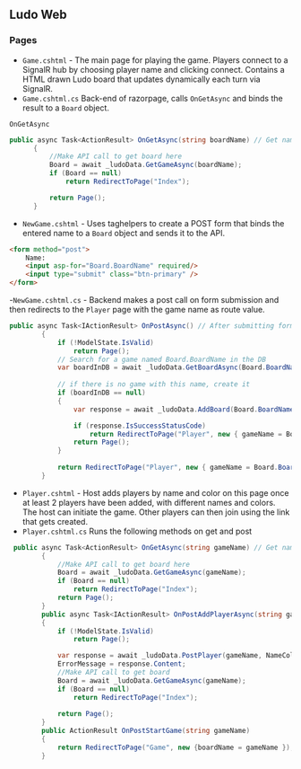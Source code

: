 
## Ludo Web

### Pages
- ``Game.cshtml`` - The main page for playing the game. Players connect to a SignalR hub by choosing player name and clicking connect. Contains a HTML drawn Ludo board that updates dynamically each turn via SignalR.
-  ``Game.cshtml.cs`` Back-end of razorpage, calls ``OnGetAsync`` and binds the result to a ```Board``` object.

``OnGetAsync``

  ```csharp
public async Task<ActionResult> OnGetAsync(string boardName) // Get name from url, make API call to find matching board in database.
        {
            //Make API call to get board here
            Board = await _ludoData.GetGameAsync(boardName);
            if (Board == null)
                return RedirectToPage("Index");

            return Page();
        }
```
- ``NewGame.cshtml`` - Uses taghelpers to create a POST form that binds the entered name to a ``Board`` object and sends it to the API.
```html
<form method="post">
    Name:
    <input asp-for="Board.BoardName" required/>
    <input type="submit" class="btn-primary" />
</form>
```
-``NewGame.cshtml.cs`` - Backend makes a post call on form submission and then redirects to the ``Player`` page with the game name as route value.
```csharp
public async Task<IActionResult> OnPostAsync() // After submitting form, create a board and add it to the database if the board with such name does not already exist
        {
            if (!ModelState.IsValid)
                return Page();
            // Search for a game named Board.BoardName in the DB
            var boardInDB = await _ludoData.GetBoardAsync(Board.BoardName);
            
            // if there is no game with this name, create it
            if (boardInDB == null)
            {
                var response = await _ludoData.AddBoard(Board.BoardName);

                if (response.IsSuccessStatusCode)
                    return RedirectToPage("Player", new { gameName = Board.BoardName });
                return Page();
            }
            
            return RedirectToPage("Player", new { gameName = Board.BoardName });
        }
```
- ``Player.cshtml`` - Host adds players by name and color on this page once at least 2 players have been added, with different names and colors. The host can initiate the game. Other players can then join using the link that gets created.
- ``Player.cshtml.cs`` Runs the following methods on get and post
```csharp
 public async Task<ActionResult> OnGetAsync(string gameName) // Get name from url, make API call to find matching board in database.
        {
            //Make API call to get board here
            Board = await _ludoData.GetGameAsync(gameName);
            if (Board == null)
                return RedirectToPage("Index");
            return Page();
        }
        public async Task<IActionResult> OnPostAddPlayerAsync(string gameName)
        {
            if (!ModelState.IsValid)
                return Page();

            var response = await _ludoData.PostPlayer(gameName, NameColor);
            ErrorMessage = response.Content;
            //Make API call to get board
            Board = await _ludoData.GetGameAsync(gameName);
            if (Board == null)
                return RedirectToPage("Index");
            
            return Page();
        }
        public ActionResult OnPostStartGame(string gameName)
        {
            return RedirectToPage("Game", new {boardName = gameName });
        }
```

